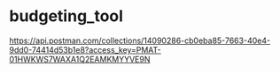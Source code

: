 # budgeting_tool

https://api.postman.com/collections/14090286-cb0eba85-7663-40e4-9dd0-74414d53b1e8?access_key=PMAT-01HWKWS7WAXA1Q2EAMKMYYVE9N



